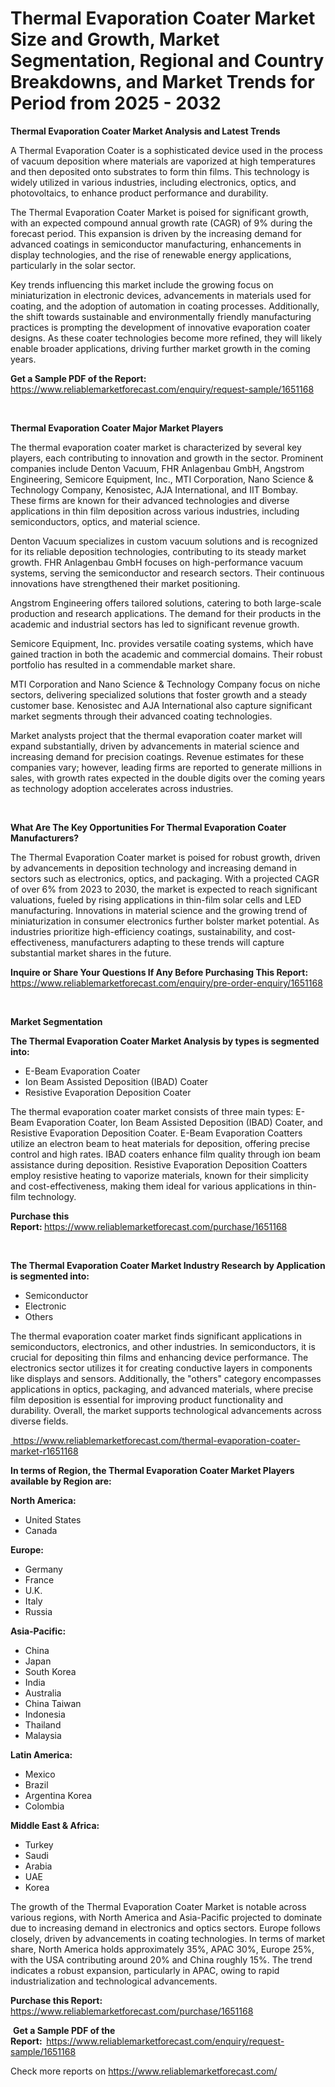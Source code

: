<p><h1>Thermal Evaporation Coater Market Size and Growth, Market Segmentation, Regional and Country Breakdowns, and Market Trends for Period from 2025 -  2032</h1></p><p><strong>Thermal Evaporation Coater Market Analysis and Latest Trends</strong></p>
<p><p>A Thermal Evaporation Coater is a sophisticated device used in the process of vacuum deposition where materials are vaporized at high temperatures and then deposited onto substrates to form thin films. This technology is widely utilized in various industries, including electronics, optics, and photovoltaics, to enhance product performance and durability.</p><p>The Thermal Evaporation Coater Market is poised for significant growth, with an expected compound annual growth rate (CAGR) of 9% during the forecast period. This expansion is driven by the increasing demand for advanced coatings in semiconductor manufacturing, enhancements in display technologies, and the rise of renewable energy applications, particularly in the solar sector. </p><p>Key trends influencing this market include the growing focus on miniaturization in electronic devices, advancements in materials used for coating, and the adoption of automation in coating processes. Additionally, the shift towards sustainable and environmentally friendly manufacturing practices is prompting the development of innovative evaporation coater designs. As these coater technologies become more refined, they will likely enable broader applications, driving further market growth in the coming years.</p></p>
<p><strong>Get a Sample PDF of the Report:&nbsp;</strong> <a href="https://www.reliablemarketforecast.com/enquiry/request-sample/1651168?utm_campaign=3324&utm_medium=2&utm_source=Github&utm_content=ia&utm_term=08042025&utm_id=thermal-evaporation-coater">https://www.reliablemarketforecast.com/enquiry/request-sample/1651168</a></p>
<p>&nbsp;</p>
<p><strong>Thermal Evaporation Coater Major Market Players</strong></p>
<p><p>The thermal evaporation coater market is characterized by several key players, each contributing to innovation and growth in the sector. Prominent companies include Denton Vacuum, FHR Anlagenbau GmbH, Angstrom Engineering, Semicore Equipment, Inc., MTI Corporation, Nano Science & Technology Company, Kenosistec, AJA International, and IIT Bombay. These firms are known for their advanced technologies and diverse applications in thin film deposition across various industries, including semiconductors, optics, and material science.</p><p>Denton Vacuum specializes in custom vacuum solutions and is recognized for its reliable deposition technologies, contributing to its steady market growth. FHR Anlagenbau GmbH focuses on high-performance vacuum systems, serving the semiconductor and research sectors. Their continuous innovations have strengthened their market positioning. </p><p>Angstrom Engineering offers tailored solutions, catering to both large-scale production and research applications. The demand for their products in the academic and industrial sectors has led to significant revenue growth. </p><p>Semicore Equipment, Inc. provides versatile coating systems, which have gained traction in both the academic and commercial domains. Their robust portfolio has resulted in a commendable market share. </p><p>MTI Corporation and Nano Science & Technology Company focus on niche sectors, delivering specialized solutions that foster growth and a steady customer base. Kenosistec and AJA International also capture significant market segments through their advanced coating technologies.</p><p>Market analysts project that the thermal evaporation coater market will expand substantially, driven by advancements in material science and increasing demand for precision coatings. Revenue estimates for these companies vary; however, leading firms are reported to generate millions in sales, with growth rates expected in the double digits over the coming years as technology adoption accelerates across industries.</p></p>
<p>&nbsp;</p>
<p><strong>What Are The Key Opportunities For Thermal Evaporation Coater Manufacturers?</strong></p>
<p><p>The Thermal Evaporation Coater market is poised for robust growth, driven by advancements in deposition technology and increasing demand in sectors such as electronics, optics, and packaging. With a projected CAGR of over 6% from 2023 to 2030, the market is expected to reach significant valuations, fueled by rising applications in thin-film solar cells and LED manufacturing. Innovations in material science and the growing trend of miniaturization in consumer electronics further bolster market potential. As industries prioritize high-efficiency coatings, sustainability, and cost-effectiveness, manufacturers adapting to these trends will capture substantial market shares in the future.</p></p>
<p><strong>Inquire or Share Your Questions If Any Before Purchasing This Report:</strong> <a href="https://www.reliablemarketforecast.com/enquiry/pre-order-enquiry/1651168?utm_campaign=3324&utm_medium=2&utm_source=Github&utm_content=ia&utm_term=08042025&utm_id=thermal-evaporation-coater">https://www.reliablemarketforecast.com/enquiry/pre-order-enquiry/1651168</a></p>
<p>&nbsp;</p>
<p><strong>Market Segmentation</strong></p>
<p><strong>The Thermal Evaporation Coater Market Analysis by types is segmented into:</strong></p>
<p><ul><li>E-Beam Evaporation Coater</li><li>Ion Beam Assisted Deposition (IBAD) Coater</li><li>Resistive Evaporation Deposition Coater</li></ul></p>
<p><p>The thermal evaporation coater market consists of three main types: E-Beam Evaporation Coater, Ion Beam Assisted Deposition (IBAD) Coater, and Resistive Evaporation Deposition Coater. E-Beam Evaporation Coatters utilize an electron beam to heat materials for deposition, offering precise control and high rates. IBAD coaters enhance film quality through ion beam assistance during deposition. Resistive Evaporation Deposition Coatters employ resistive heating to vaporize materials, known for their simplicity and cost-effectiveness, making them ideal for various applications in thin-film technology.</p></p>
<p><strong>Purchase this Report:&nbsp;</strong><a href="https://www.reliablemarketforecast.com/purchase/1651168?utm_campaign=3324&utm_medium=2&utm_source=Github&utm_content=ia&utm_term=08042025&utm_id=thermal-evaporation-coater">https://www.reliablemarketforecast.com/purchase/1651168</a></p>
<p>&nbsp;</p>
<p><strong>The Thermal Evaporation Coater Market Industry Research by Application is segmented into:</strong></p>
<p><ul><li>Semiconductor</li><li>Electronic</li><li>Others</li></ul></p>
<p><p>The thermal evaporation coater market finds significant applications in semiconductors, electronics, and other industries. In semiconductors, it is crucial for depositing thin films and enhancing device performance. The electronics sector utilizes it for creating conductive layers in components like displays and sensors. Additionally, the "others" category encompasses applications in optics, packaging, and advanced materials, where precise film deposition is essential for improving product functionality and durability. Overall, the market supports technological advancements across diverse fields.</p></p>
<p><a href="https://www.reliablemarketforecast.com/thermal-evaporation-coater-market-r1651168?utm_campaign=3324&utm_medium=2&utm_source=Github&utm_content=ia&utm_term=08042025&utm_id=thermal-evaporation-coater">&nbsp;https://www.reliablemarketforecast.com/thermal-evaporation-coater-market-r1651168</a></p>
<p><strong>In terms of Region, the Thermal Evaporation Coater Market Players available by Region are:</strong></p>
<p>
    <p> <strong> North America: </strong>
        <ul>
            <li>United States</li>
            <li>Canada</li>
        </ul>
        </p> 
    <p> <strong> Europe: </strong>
        <ul>
            <li>Germany</li>
            <li>France</li>
            <li>U.K.</li>
            <li>Italy</li>
            <li>Russia</li>
        </ul>
        </p> 
    <p> <strong> Asia-Pacific: </strong>
        <ul>
            <li>China</li>
            <li>Japan</li>
            <li>South Korea</li>
            <li>India</li>
            <li>Australia</li>
            <li>China Taiwan</li>
            <li>Indonesia</li>
            <li>Thailand</li>
            <li>Malaysia</li>
        </ul>
        </p> 
    <p> <strong> Latin America: </strong>
        <ul>
            <li>Mexico</li>
            <li>Brazil</li>
            <li>Argentina Korea</li>
            <li>Colombia</li>
        </ul>
        </p> 
    <p> <strong> Middle East & Africa: </strong>
        <ul>
            <li>Turkey</li>
            <li>Saudi</li>
            <li>Arabia</li>
            <li>UAE</li>
            <li>Korea</li>
        </ul>
    </p>
    </p>
<p><p>The growth of the Thermal Evaporation Coater Market is notable across various regions, with North America and Asia-Pacific projected to dominate due to increasing demand in electronics and optics sectors. Europe follows closely, driven by advancements in coating technologies. In terms of market share, North America holds approximately 35%, APAC 30%, Europe 25%, with the USA contributing around 20% and China roughly 15%. The trend indicates a robust expansion, particularly in APAC, owing to rapid industrialization and technological advancements.</p></p>
<p><strong>Purchase this Report: </strong><a href="https://www.reliablemarketforecast.com/purchase/1651168?utm_campaign=3324&utm_medium=2&utm_source=Github&utm_content=ia&utm_term=08042025&utm_id=thermal-evaporation-coater">https://www.reliablemarketforecast.com/purchase/1651168</a></p>
<p>&nbsp;<strong>Get a Sample PDF of the Report:&nbsp;&nbsp;</strong><a href="https://www.reliablemarketforecast.com/enquiry/request-sample/1651168?utm_campaign=3324&utm_medium=2&utm_source=Github&utm_content=ia&utm_term=08042025&utm_id=thermal-evaporation-coater">https://www.reliablemarketforecast.com/enquiry/request-sample/1651168</a></p>
<p><strong></strong></p>
<p>Check more reports on <a href="https://www.reliablemarketforecast.com/?utm_campaign=3324&utm_medium=2&utm_source=Github&utm_content=ia&utm_term=08042025&utm_id=thermal-evaporation-coater">https://www.reliablemarketforecast.com/</a></p>